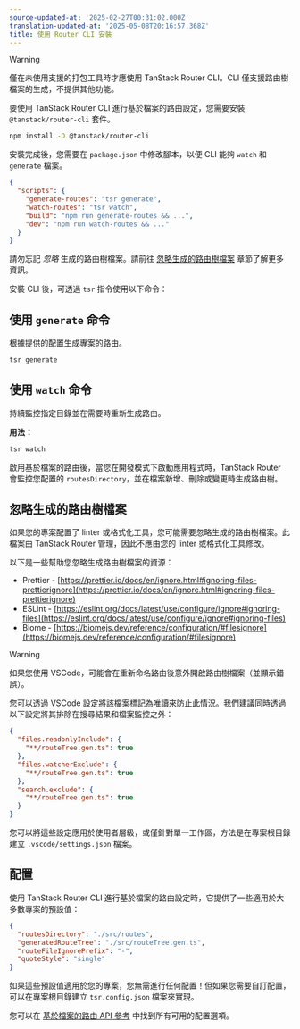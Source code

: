 ```yaml
---
source-updated-at: '2025-02-27T00:31:02.000Z'
translation-updated-at: '2025-05-08T20:16:57.368Z'
title: 使用 Router CLI 安裝
---
```


> [!WARNING]
> 僅在未使用支援的打包工具時才應使用 TanStack Router CLI。CLI 僅支援路由樹檔案的生成，不提供其他功能。

要使用 TanStack Router CLI 進行基於檔案的路由設定，您需要安裝 `@tanstack/router-cli` 套件。

```sh
npm install -D @tanstack/router-cli
```

安裝完成後，您需要在 `package.json` 中修改腳本，以便 CLI 能夠 `watch` 和 `generate` 檔案。

```json
{
  "scripts": {
    "generate-routes": "tsr generate",
    "watch-routes": "tsr watch",
    "build": "npm run generate-routes && ...",
    "dev": "npm run watch-routes && ..."
  }
}
```

[//]: # 'AfterScripts'
[//]: # 'AfterScripts'

請勿忘記 _忽略_ 生成的路由樹檔案。請前往 [忽略生成的路由樹檔案](#ignoring-the-generated-route-tree-file) 章節了解更多資訊。

安裝 CLI 後，可透過 `tsr` 指令使用以下命令：

## 使用 `generate` 命令

根據提供的配置生成專案的路由。

```sh
tsr generate
```

## 使用 `watch` 命令

持續監控指定目錄並在需要時重新生成路由。

**用法：**

```sh
tsr watch
```

啟用基於檔案的路由後，當您在開發模式下啟動應用程式時，TanStack Router 會監控您配置的 `routesDirectory`，並在檔案新增、刪除或變更時生成路由樹。

## 忽略生成的路由樹檔案

如果您的專案配置了 linter 或格式化工具，您可能需要忽略生成的路由樹檔案。此檔案由 TanStack Router 管理，因此不應由您的 linter 或格式化工具修改。

以下是一些幫助您忽略生成路由樹檔案的資源：

- Prettier - [https://prettier.io/docs/en/ignore.html#ignoring-files-prettierignore](https://prettier.io/docs/en/ignore.html#ignoring-files-prettierignore)
- ESLint - [https://eslint.org/docs/latest/use/configure/ignore#ignoring-files](https://eslint.org/docs/latest/use/configure/ignore#ignoring-files)
- Biome - [https://biomejs.dev/reference/configuration/#filesignore](https://biomejs.dev/reference/configuration/#filesignore)

> [!WARNING]
> 如果您使用 VSCode，可能會在重新命名路由後意外開啟路由樹檔案（並顯示錯誤）。

您可以透過 VSCode 設定將該檔案標記為唯讀來防止此情況。我們建議同時透過以下設定將其排除在搜尋結果和檔案監控之外：

```json
{
  "files.readonlyInclude": {
    "**/routeTree.gen.ts": true
  },
  "files.watcherExclude": {
    "**/routeTree.gen.ts": true
  },
  "search.exclude": {
    "**/routeTree.gen.ts": true
  }
}
```

您可以將這些設定應用於使用者層級，或僅針對單一工作區，方法是在專案根目錄建立 `.vscode/settings.json` 檔案。

## 配置

使用 TanStack Router CLI 進行基於檔案的路由設定時，它提供了一些適用於大多數專案的預設值：

```json
{
  "routesDirectory": "./src/routes",
  "generatedRouteTree": "./src/routeTree.gen.ts",
  "routeFileIgnorePrefix": "-",
  "quoteStyle": "single"
}
```

如果這些預設值適用於您的專案，您無需進行任何配置！但如果您需要自訂配置，可以在專案根目錄建立 `tsr.config.json` 檔案來實現。

[//]: # 'TargetConfiguration'
[//]: # 'TargetConfiguration'

您可以在 [基於檔案的路由 API 參考](../../../api/file-based-routing.md) 中找到所有可用的配置選項。
